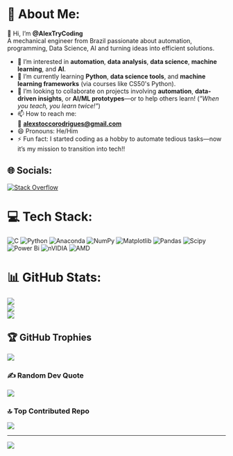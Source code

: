  
 # 💫 About Me:
👋 Hi, I’m **@AlexTryCoding**  
  A mechanical engineer from Brazil passionate about automation, programming, Data Science, AI and turning ideas into efficient solutions.  
- 👀 I’m interested in **automation**, **data analysis**, **data science**, **machine learning**, and **AI**.  
- 🌱 I’m currently learning **Python**, **data science tools**, and **machine learning frameworks** (via courses like CS50's Python).  
- 💞️ I’m looking to collaborate on projects involving **automation**, **data-driven insights**, or **AI/ML prototypes**—or to help others learn! (*"When you teach, you learn twice!"*)  
- 📫 How to reach me:  
  📧 **alexstoccorodrigues@gmail.com**  
- 😄 Pronouns: He/Him  
- ⚡ Fun fact: I started coding as a hobby to automate tedious tasks—now it’s my mission to transition into tech!!  

<!---
AlexStoccoRodrigues/AlexStoccoRodrigues is a ✨ special ✨ repository because its `README.md` (this file) appears on your GitHub profile.
You can click the Preview link to take a look at your changes.
--->


## 🌐 Socials:
[![Stack Overflow](https://img.shields.io/badge/-Stackoverflow-FE7A16?logo=stack-overflow&logoColor=white)](https://stackoverflow.com/users/AlexTryCoding) 

# 💻 Tech Stack:
![C](https://img.shields.io/badge/c-%2300599C.svg?style=for-the-badge&logo=c&logoColor=white) ![Python](https://img.shields.io/badge/python-3670A0?style=for-the-badge&logo=python&logoColor=ffdd54) ![Anaconda](https://img.shields.io/badge/Anaconda-%2344A833.svg?style=for-the-badge&logo=anaconda&logoColor=white) ![NumPy](https://img.shields.io/badge/numpy-%23013243.svg?style=for-the-badge&logo=numpy&logoColor=white) ![Matplotlib](https://img.shields.io/badge/Matplotlib-%23ffffff.svg?style=for-the-badge&logo=Matplotlib&logoColor=black) ![Pandas](https://img.shields.io/badge/pandas-%23150458.svg?style=for-the-badge&logo=pandas&logoColor=white) ![Scipy](https://img.shields.io/badge/SciPy-%230C55A5.svg?style=for-the-badge&logo=scipy&logoColor=%white) ![Power Bi](https://img.shields.io/badge/power_bi-F2C811?style=for-the-badge&logo=powerbi&logoColor=black) ![nVIDIA](https://img.shields.io/badge/nVIDIA-%2376B900.svg?style=for-the-badge&logo=nVIDIA&logoColor=white) ![AMD](https://img.shields.io/badge/AMD-%23000000.svg?style=for-the-badge&logo=amd&logoColor=white)
# 📊 GitHub Stats:
![](https://github-readme-stats.vercel.app/api?username=AlexStoccoRodrigues&theme=dark&hide_border=false&include_all_commits=false&count_private=false)<br/>
![](https://github-readme-streak-stats.herokuapp.com/?user=AlexStoccoRodrigues&theme=dark&hide_border=false)<br/>
![](https://github-readme-stats.vercel.app/api/top-langs/?username=AlexStoccoRodrigues&theme=dark&hide_border=false&include_all_commits=false&count_private=false&layout=compact)

## 🏆 GitHub Trophies
![](https://github-profile-trophy.vercel.app/?username=AlexStoccoRodrigues&theme=radical&no-frame=false&no-bg=true&margin-w=4)

### ✍️ Random Dev Quote
![](https://quotes-github-readme.vercel.app/api?type=horizontal&theme=radical)

### 🔝 Top Contributed Repo
![](https://github-contributor-stats.vercel.app/api?username=AlexStoccoRodrigues&limit=5&theme=dark&combine_all_yearly_contributions=true)

---
[![](https://visitcount.itsvg.in/api?id=AlexStoccoRodrigues&icon=0&color=0)](https://visitcount.itsvg.in)

<!-- Proudly created with GPRM ( https://gprm.itsvg.in ) -->
